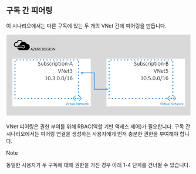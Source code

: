 ## <a name="x-sub"></a>구독 간 피어링
이 시나리오에서는 다른 구독에 있는 두 개의 VNet 간에 피어링을 만듭니다.

![하위 시나리오간](./media/virtual-networks-create-vnetpeering-scenario-crosssub-include/figure01.PNG)

VNet 피어링은 권한 부여를 위해 RBAC(역할 기반 액세스 제어)가 필요합니다. 구독 간 시나리오에서는 피어링 연결을 생성하는 사용자에게 먼저 충분한 권한을 부여해야 합니다.

> [!NOTE]
> 동일한 사용자가 두 구독에 대해 권한을 가진 경우 아래 1-4 단계를 건너뛸 수 있습니다.
> 
> 

